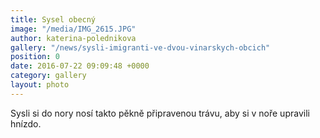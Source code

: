 ```yaml
---
title: Sysel obecný
image: "/media/IMG_2615.JPG"
author: katerina-polednikova
gallery: "/news/sysli-imigranti-ve-dvou-vinarskych-obcich"
position: 0
date: 2016-07-22 09:09:48 +0000
category: gallery
layout: photo
---
```

Sysli si do nory nosí takto pěkně připravenou trávu, aby si v noře
upravili hnízdo.
